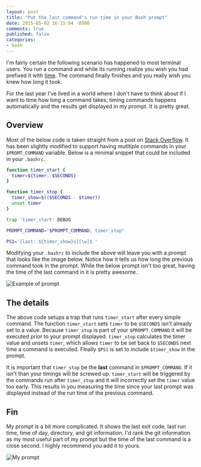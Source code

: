 ```yaml
---
layout: post
title: "Put the last command's run time in your Bash prompt"
date: 2015-05-02 16:15:04 -0500
comments: true
published: false
categories: 
- bash
---
```


I'm fairly certain the following scenario has happened to most
terminal users. You run a command and while its running realize you
wish you had prefixed it with [time](http://linux.die.net/man/1/time).
The command finally finishes and you really wish you knew how long it
took.

For the last year I've lived in a world where I don't have to think
about if I want to time how long a command takes; timing commands
happens automatically and the results get displayed in my prompt. It
is pretty great.

## Overview 

Most of the below code is taken straight from a post on
[Stack Overflow](http://stackoverflow.com/a/1862762/491871). It has
been slightly modified to support having mutltiple commands in your
`$PROMT_COMMAND` variable. Below is a minimal snippet that could be
included in your `.bashrc`.

``` bash
function timer_start {
  timer=${timer:-$SECONDS}
}

function timer_stop {
  timer_show=$(($SECONDS - $timer))
  unset timer
}

trap 'timer_start' DEBUG

PROMPT_COMMAND="$PROMPT_COMMAND; timer_stop"

PS1='[last: ${timer_show}s][\w]$ '
```

Modifying your `.bashrc` to include the above will leave you with a
prompt that looks like the image below. Notice how it tells us how
long the previous command took in the prompt. While the below prompt
isn't too great, having the time of the last command in it is pretty
awesome.

![Example of prompt](/images/prompt-timings.png)

## The details

The above code setups a trap that runs `timer_start` after every
simple command. The function `timer_start` sets `timer` to be
`$SECONDS` isn't already set to a value. Because `timer_stop` is part
of your `$PROMPT_COMMAND` it will be executed prior to your prompt
displayed. `timer_stop` calculates the timer value and unsets `timer`,
which allows `timer` to be set back to `$SECONDS` next time a command
is executed. Finally `$PS1` is set to include `$timer_show` in the
prompt.

It is important that `timer_stop` be the **last** command in
`$PROMPT_COMMAND`. If it isn't than your timings will be screwed up.
`timer_start` will be triggered by the commands run after `timer_stop`
and it will incorrectly set the `timer` value too early. This results
in you measuring the time since your last prompt was displayed instead
of the run time of the previous command.

## Fin

My prompt is a bit more complicated. It shows the last exit code, last
run time, time of day, directory, and git information. I'd rank the
git information as my most useful part of my prompt but the time of
the last command is a close second. I highly recommend you add it to
yours.

![My prompt](/images/my-prompt.png)
